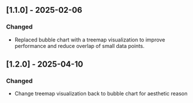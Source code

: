 ## [1.1.0] - 2025-02-06
### Changed
- Replaced bubble chart with a treemap visualization to improve performance and reduce overlap of small data points.

## [1.2.0] - 2025-04-10
### Changed
- Change treemap visualization back to bubble chart for aesthetic reason